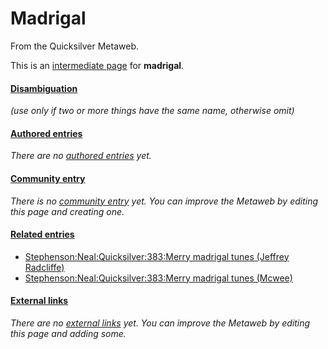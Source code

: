 
# Madrigal

From the Quicksilver Metaweb.

This is an [intermediate page](/metaweb-intermediate-page) for 
**madrigal**.


#### [Disambiguation](/metaweb-disambiguation)


*(use only if two or more things have the same name, otherwise omit)*

#### [Authored entries](/metaweb-authored-entry)


*There are no [authored entries](/metaweb-authored-entry) yet.*

#### [Community entry](/metaweb-community-entry)


*There is no [community entry](/metaweb-community-entry) yet. You can improve the Metaweb by editing this page and creating one.*

#### [Related entries](/metaweb-related-entry)


* [Stephenson:Neal:Quicksilver:383:Merry madrigal tunes (Jeffrey Radcliffe)](/stephenson-neal-quicksilver-383-merry-madrigal-tunes-jeffrey-radcliffe)
* [Stephenson:Neal:Quicksilver:383:Merry madrigal tunes (Mcwee)](/stephenson-neal-quicksilver-383-merry-madrigal-tunes-mcwee)


#### [External links](/metaweb-external-links)


*There are no [external links](/metaweb-external-links) yet. You can improve the Metaweb by editing this page and adding some.*
